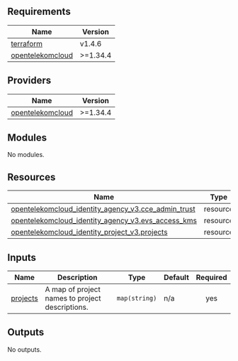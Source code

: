 <!-- BEGIN_TF_DOCS -->
## Requirements

| Name | Version |
|------|---------|
| <a name="requirement_terraform"></a> [terraform](#requirement\_terraform) | v1.4.6 |
| <a name="requirement_opentelekomcloud"></a> [opentelekomcloud](#requirement\_opentelekomcloud) | >=1.34.4 |

## Providers

| Name | Version |
|------|---------|
| <a name="provider_opentelekomcloud"></a> [opentelekomcloud](#provider\_opentelekomcloud) | >=1.34.4 |

## Modules

No modules.

## Resources

| Name | Type |
|------|------|
| [opentelekomcloud_identity_agency_v3.cce_admin_trust](https://registry.terraform.io/providers/opentelekomcloud/opentelekomcloud/latest/docs/resources/identity_agency_v3) | resource |
| [opentelekomcloud_identity_agency_v3.evs_access_kms](https://registry.terraform.io/providers/opentelekomcloud/opentelekomcloud/latest/docs/resources/identity_agency_v3) | resource |
| [opentelekomcloud_identity_project_v3.projects](https://registry.terraform.io/providers/opentelekomcloud/opentelekomcloud/latest/docs/resources/identity_project_v3) | resource |

## Inputs

| Name | Description | Type | Default | Required |
|------|-------------|------|---------|:--------:|
| <a name="input_projects"></a> [projects](#input\_projects) | A map of project names to project descriptions. | `map(string)` | n/a | yes |

## Outputs

No outputs.
<!-- END_TF_DOCS -->